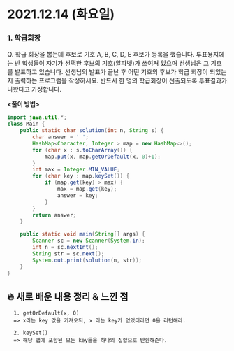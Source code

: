 # 2021.12.14 (화요일)
### **1. 학급회장**

Q. 학급 회장을 뽑는데 후보로 기호 A, B, C, D, E 후보가 등록을 했습니다.
   투표용지에는 반 학생들이 자기가 선택한 후보의 기호(알파벳)가 쓰여져 있으며 
   선생님은 그 기호를 발표하고 있습니다.
   선생님의 발표가 끝난 후 어떤 기호의 후보가 학급 회장이 되었는지 출력하는 프로그램을 작성하세요.
   반드시 한 명의 학급회장이 선출되도록 투표결과가 나왔다고 가정합니다.


**<풀이 방법>**
```java
import java.util.*;
class Main {
    public static char solution(int n, String s) {
        char answer = ' ';
        HashMap<Character, Integer > map = new HashMap<>();
        for (char x : s.toCharArray()) {
            map.put(x, map.getOrDefault(x, 0)+1);
        }
        int max = Integer.MIN_VALUE;
        for (char key : map.keySet()) {
            if (map.get(key) > max) {
                max = map.get(key);
                answer = key;
            }
        }
        return answer;
    }

    public static void main(String[] args) {
        Scanner sc = new Scanner(System.in);
        int n = sc.nextInt();
        String str = sc.next();
        System.out.print(solution(n, str));
    }
}

```


##  **🔥 새로 배운 내용 정리 & 느낀 점**
   
      1. getOrDefault(x, 0) 
      => x라는 key 값을 가져오되, x 라는 key가 없었더라면 0을 리턴해라.

      2. keySet()
      => 해당 맵에 포함된 모든 key들을 하나의 집합으로 반환해준다. 
